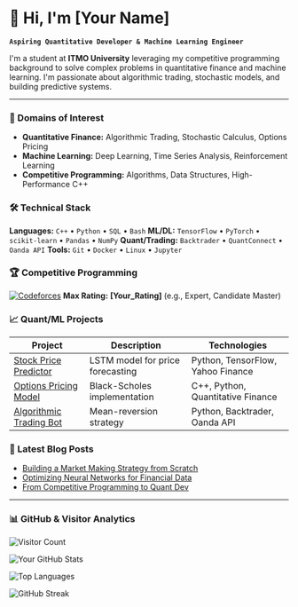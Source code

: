 # 👋 Hi, I'm [Your Name]

**`Aspiring Quantitative Developer & Machine Learning Engineer`**

I'm a student at **ITMO University** leveraging my competitive programming background to solve complex problems in quantitative finance and machine learning. I'm passionate about algorithmic trading, stochastic models, and building predictive systems.

---

### 🧠 Domains of Interest
- **Quantitative Finance:** Algorithmic Trading, Stochastic Calculus, Options Pricing
- **Machine Learning:** Deep Learning, Time Series Analysis, Reinforcement Learning
- **Competitive Programming:** Algorithms, Data Structures, High-Performance C++

### 🛠️ Technical Stack
**Languages:** `C++` • `Python` • `SQL` • `Bash`
**ML/DL:** `TensorFlow` • `PyTorch` • `scikit-learn` • `Pandas` • `NumPy`
**Quant/Trading:** `Backtrader` • `QuantConnect` • `Oanda API`
**Tools:** `Git` • `Docker` • `Linux` • `Jupyter`

### 🏆 Competitive Programming
[![Codeforces](https://badge.codeforces.com/profile/Your_Handle.svg)](https://codeforces.com/profile/Your_Handle)
**Max Rating:** **[Your_Rating]** (e.g., Expert, Candidate Master)

### 📈 Quant/ML Projects
| Project | Description | Technologies |
|---------|-------------|--------------|
| [Stock Price Predictor](https://github.com/...) | LSTM model for price forecasting | Python, TensorFlow, Yahoo Finance |
| [Options Pricing Model](https://github.com/...) | Black-Scholes implementation | C++, Python, Quantitative Finance |
| [Algorithmic Trading Bot](https://github.com/...) | Mean-reversion strategy | Python, Backtrader, Oanda API |

### 📝 Latest Blog Posts
<!-- If you have a blog, you can use RSS to auto-update this section -->
- [Building a Market Making Strategy from Scratch](https://your-website.link/post1)
- [Optimizing Neural Networks for Financial Data](https://your-website.link/post2)
- [From Competitive Programming to Quant Dev](https://your-website.link/post3)

---

### 📊 GitHub & Visitor Analytics

![Visitor Count](https://visitor-badge.laobi.icu/badge?page_id=YOUR_USERNAME.YOUR_USERNAME&style=flat)

![Your GitHub Stats](https://github-readme-stats.vercel.app/api?username=YOUR_USERNAME&show_icons=true&hide_border=false&title_color=3B82F6&icon_color=3B82F6&bg_color=0F172A&text_color=CBD5E1)

![Top Languages](https://github-readme-stats.vercel.app/api/top-langs/?username=YOUR_USERNAME&layout=compact&hide_border=false&title_color=3B82F6&bg_color=0F172A&text_color=CBD5E1)

![GitHub Streak](https://github-readme-streak-stats.herokuapp.com/?user=YOUR_USERNAME&hide_border=false&background=0F172A&stroke=0F172A&ring=3B82F6&fire=3B82F6&currStreakLabel=CBD5E1)
